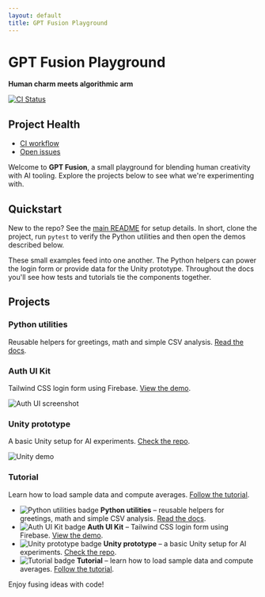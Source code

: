```yaml
---
layout: default
title: GPT Fusion Playground
---
```


# GPT Fusion Playground

**Human charm meets algorithmic arm**

[![CI Status](https://github.com/costasford/gpt-fusion/actions/workflows/ci.yml/badge.svg)](https://github.com/costasford/gpt-fusion/actions/workflows/ci.yml)

## Project Health

- [CI workflow](https://github.com/costasford/gpt-fusion/actions/workflows/ci.yml)
- [Open issues](https://github.com/costasford/gpt-fusion/issues)

Welcome to **GPT Fusion**, a small playground for blending human creativity with AI tooling. Explore the projects below to see what we're experimenting with.

## Quickstart

New to the repo? See the [main README](../README.md) for setup details. In
short, clone the project, run `pytest` to verify the Python utilities and then
open the demos described below.

These small examples feed into one another. The Python helpers can power the
login form or provide data for the Unity prototype. Throughout the docs you'll
see how tests and tutorials tie the components together.

## Projects

### Python utilities

Reusable helpers for greetings, math and simple CSV analysis. [Read the docs](README.md).

### Auth UI Kit

Tailwind CSS login form using Firebase. [View the demo](../auth-ui-kit/index.html).

![Auth UI screenshot](assets/auth-ui-screenshot.png)

### Unity prototype

A basic Unity setup for AI experiments. [Check the repo](../unity-prototype/).

![Unity demo](assets/unity-demo.png)

### Tutorial

Learn how to load sample data and compute averages. [Follow the tutorial](tutorial.md).

- ![Python utilities badge](https://placehold.co/60x60?text=Py) **Python utilities** – reusable helpers for greetings, math and simple CSV analysis. [Read the docs](README.md).
- ![Auth UI Kit badge](https://placehold.co/60x60?text=UI) **Auth UI Kit** – Tailwind CSS login form using Firebase. [View the demo](../auth-ui-kit/index.html).
- ![Unity prototype badge](https://placehold.co/60x60?text=3D) **Unity prototype** – a basic Unity setup for AI experiments. [Check the repo](../unity-prototype/).
- ![Tutorial badge](https://placehold.co/60x60?text=Doc) **Tutorial** – learn how to load sample data and compute averages. [Follow the tutorial](tutorial.md).

Enjoy fusing ideas with code!

